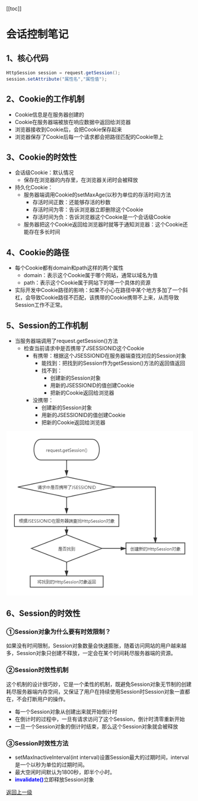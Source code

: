 [[toc]]

# 会话控制笔记

## 1、核心代码

```java
HttpSession session = request.getSession();
session.setAttribute("属性名","属性值");
```



## 2、Cookie的工作机制

- Cookie信息是在服务器创建的
- Cookie在服务器端被放在响应数据中返回给浏览器
- 浏览器接收到Cookie后，会把Cookie保存起来
- 浏览器保存了Cookie后每一个请求都会把路径匹配的Cookie带上



## 3、Cookie的时效性

- 会话级Cookie：默认情况
  - 保存在浏览器的内存里，在浏览器关闭时会被释放
- 持久化Cookie：
  - 服务器端调用Cookie的setMaxAge(以秒为单位的存活时间)方法
    - 存活时间正数：还能够存活的秒数
    - 存活时间为零：告诉浏览器立即删除这个Cookie
    - 存活时间为负：告诉浏览器这个Cookie是一个会话级Cookie
  - 服务器把这个Cookie返回给浏览器时就等于通知浏览器：这个Cookie还能存在多长时间



## 4、Cookie的路径

- 每个Cookie都有domain和path这样的两个属性
  - domain：表示这个Cookie属于哪个网站，通常以域名为值
  - path：表示这个Cookie属于网站下的哪一个具体的资源
- 实际开发中Cookie路径的影响：如果不小心在路径中某个地方多加了一个斜杠，会导致Cookie路径不匹配，该携带的Cookie携带不上来，从而导致Session工作不正常。



## 5、Session的工作机制

- 当服务器端调用了request.getSession()方法
  - 检查当前请求中是否携带了JSESSIONID这个Cookie
    - 有携带：根据这个JSESSIONID在服务器端查找对应的Session对象
      - 能找到：把找到的Session作为getSession()方法的返回值返回
      - 找不到：
        - 创建新的Session对象
        - 用新的JSESSIONID的值创建Cookie
        - 把新的Cookie返回给浏览器
    - 没携带：
      - 创建新的Session对象
      - 用新的JSESSIONID的值创建Cookie
      - 把新的Cookie返回给浏览器

![./images](./images/img036.png)



## 6、Session的时效性

### ①Session对象为什么要有时效限制？

如果没有时间限制，Session对象数量会快速膨胀，随着访问网站的用户越来越多，Session对象只创建不释放，一定会在某个时间耗尽服务器端的资源。



### ②Session时效性机制

这个机制的设计很巧妙，它是一个柔性的机制，既避免Session对象无节制的创建耗尽服务器端内存空间，又保证了用户在持续使用Session时Session对象一直都在，不会打断用户的操作。

- 每一个Session对象从创建出来就开始倒计时
- 在倒计时的过程中，一旦有请求访问了这个Session，倒计时清零重新开始
- 一旦一个Session对象的倒计时结束，那么这个Session对象就会被释放



### ③Session时效性方法

- setMaxInactiveInterval(int interval)设置Session最大的过期时间，interval是一个以秒为单位的过期时间。
- 最大空闲时间默认为1800秒，即半个小时。
- <span style="color:blue;font-weight:bold;">invalidate()</span>立即释放Session对象



[返回上一级](index.html)